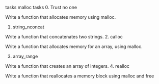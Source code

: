 tasks
malloc tasks
0. Trust no one
		
Write a function that allocates memory using malloc.
1. string_nconcat
		
Write a function that concatenates two strings.
2. calloc
		
Write a function that allocates memory for an array, using malloc.
		
3. array_range
		
Write a function that creates an array of integers.
4. realloc
		
Write a function that reallocates a memory block using malloc and free
